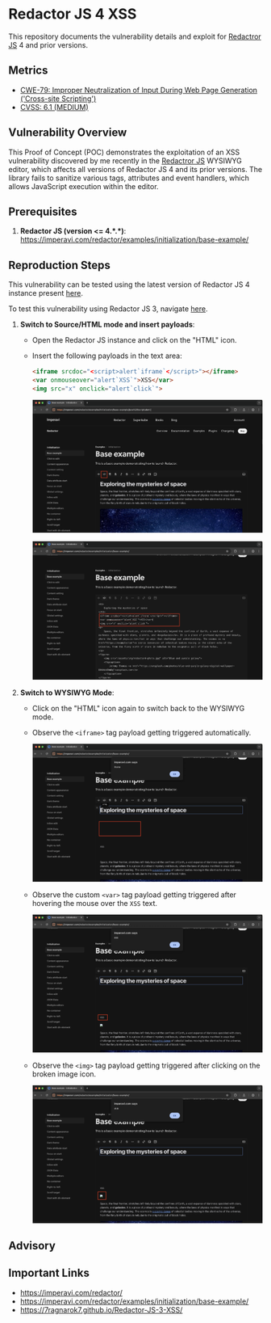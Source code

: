 # Redactor JS 4 XSS
This repository documents the vulnerability details and exploit for [Redactror JS](https://imperavi.com/redactor/) 4 and prior versions.

## Metrics
- [CWE-79: Improper Neutralization of Input During Web Page Generation ('Cross-site Scripting')](https://cwe.mitre.org/data/definitions/79.html)
- [CVSS: 6.1 (MEDIUM)](https://nvd.nist.gov/vuln-metrics/cvss/v3-calculator?vector=AV:N/AC:L/PR:N/UI:R/S:C/C:L/I:L/A:N&version=3.1)

## Vulnerability Overview
This Proof of Concept (POC) demonstrates the exploitation of an XSS vulnerability discovered by me recently in the [Redactror JS](https://imperavi.com/redactor/)  WYSIWYG editor, which affects all versions of Redactor JS 4 and its prior versions. The library fails to sanitize various tags, attributes and event handlers, which allows JavaScript execution within the editor.

## Prerequisites
1. **Redactor JS (version <= 4.\*.\*)**: <https://imperavi.com/redactor/examples/initialization/base-example/>

## Reproduction Steps
This vulnerability can be tested using the latest version of Redactor JS 4 instance present [here](https://imperavi.com/redactor/examples/initialization/base-example/).

To test this vulnerability using Redactor JS 3, navigate [here](https://7ragnarok7.github.io/Redactor-JS-3-XSS/demo/).

1. **Switch to Source/HTML mode and insert payloads**:
   - Open the Redactor JS instance and click on the "HTML" icon.
   - Insert the following payloads in the text area:

     ```html
     <iframe srcdoc="<script>alert`iframe`</script>"></iframe>
     <var onmouseover="alert`XSS`">XSS</var>
     <img src="x" onclick="alert`click`">
     ```
     ![Redactor Preview Screenshot](screenshots/redactor.png)

     ![Payload Insertion Screenshot](screenshots/payload.png)
     
 2. **Switch to WYSIWYG Mode**:
    - Click on the "HTML" icon again to switch back to the WYSIWYG mode.
   
    - Observe the `<iframe>` tag payload getting triggered automatically.
     
      ![Payload Insertion Screenshot](screenshots/iframe.png)
     
    - Observe the custom `<var>` tag payload getting triggered after hovering the mouse over the `XSS` text.
     
      ![Payload Insertion Screenshot](screenshots/var.png)
     
    - Observe the `<img>` tag payload getting triggered after clicking on the broken image icon.
     
      ![XSS Trigger Screenshot](screenshots/img.png)
   
## Advisory
   
## Important Links
- <https://imperavi.com/redactor/>
- <https://imperavi.com/redactor/examples/initialization/base-example/>
- <https://7ragnarok7.github.io/Redactor-JS-3-XSS/>
